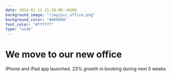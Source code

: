 ```yaml
---
date: 2014-01-12 15:20:09 +0200
background_image: "/img/pic_office.png"
background_color: "#000000"
font_color: "#ffffff"
type: "wide"
---
```

# We move to our new office

iPhone and iPad app launched. 23% growth in booking during next 5 weeks
